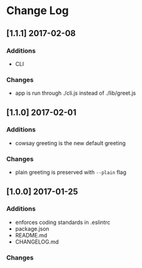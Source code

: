 # Change Log

## [1.1.1] 2017-02-08
### Additions
* CLI 

### Changes
* app is run through ./cli.js instead of ./lib/greet.js

## [1.1.0] 2017-02-01
### Additions
* cowsay greeting is the new default greeting

### Changes
* plain greeting is preserved with `--plain` flag

## [1.0.0] 2017-01-25
### Additions
* enforces coding standards in .eslintrc
* package.json
* README.md
* CHANGELOG.md

### Changes
